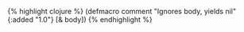 {% highlight clojure %}
(defmacro comment
  "Ignores body, yields nil"
  {:added "1.0"}
  [& body])
{% endhighlight %}
